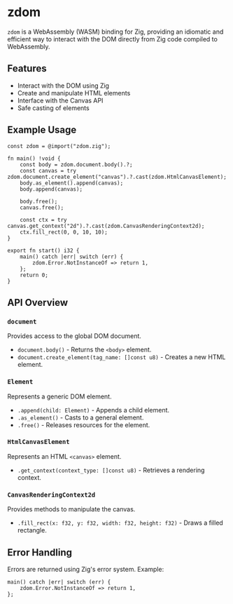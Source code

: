 # zdom

`zdom` is a WebAssembly (WASM) binding for Zig, providing an idiomatic and efficient way to interact with the DOM directly from Zig code compiled to WebAssembly.

## Features

- Interact with the DOM using Zig
- Create and manipulate HTML elements
- Interface with the Canvas API
- Safe casting of elements

## Example Usage

```zig
const zdom = @import("zdom.zig");

fn main() !void {
    const body = zdom.document.body().?;
    const canvas = try zdom.document.create_element("canvas").?.cast(zdom.HtmlCanvasElement);
    body.as_element().append(canvas);
    body.append(canvas);

    body.free();
    canvas.free();

    const ctx = try canvas.get_context("2d").?.cast(zdom.CanvasRenderingContext2d);
    ctx.fill_rect(0, 0, 10, 10);
}

export fn start() i32 {
    main() catch |err| switch (err) {
        zdom.Error.NotInstanceOf => return 1,
    };
    return 0;
}
```

## API Overview

### `document`
Provides access to the global DOM document.
- `document.body()` - Returns the `<body>` element.
- `document.create_element(tag_name: []const u8)` - Creates a new HTML element.

### `Element`
Represents a generic DOM element.
- `.append(child: Element)` - Appends a child element.
- `.as_element()` - Casts to a general element.
- `.free()` - Releases resources for the element.

### `HtmlCanvasElement`
Represents an HTML `<canvas>` element.
- `.get_context(context_type: []const u8)` - Retrieves a rendering context.

### `CanvasRenderingContext2d`
Provides methods to manipulate the canvas.
- `.fill_rect(x: f32, y: f32, width: f32, height: f32)` - Draws a filled rectangle.

## Error Handling

Errors are returned using Zig's error system. Example:
```zig
main() catch |err| switch (err) {
    zdom.Error.NotInstanceOf => return 1,
};
```
